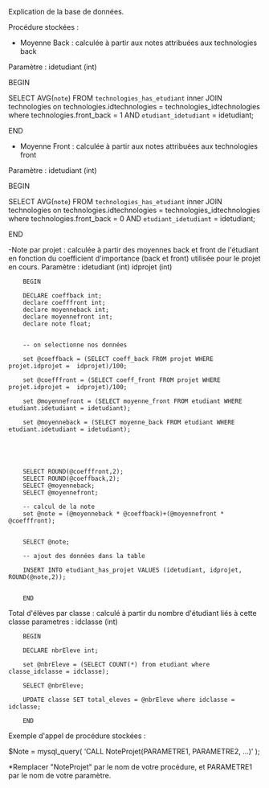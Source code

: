 Explication de la base de données.


Procédure stockées : 

- Moyenne Back : calculée à partir  aux notes attribuées aux technologies back

Paramètre : idetudiant (int)

BEGIN

SELECT AVG(`note`) FROM `technologies_has_etudiant` inner JOIN technologies on technologies.idtechnologies = technologies_idtechnologies where technologies.front_back = 1 AND `etudiant_idetudiant` = idetudiant;

END

- Moyenne Front : calculée à partir  aux notes attribuées aux technologies front

Paramètre : idetudiant (int)

BEGIN

SELECT AVG(`note`) FROM `technologies_has_etudiant` inner JOIN technologies on technologies.idtechnologies = technologies_idtechnologies where technologies.front_back = 0 AND `etudiant_idetudiant` = idetudiant;

END

-Note par projet : calculée à partir des moyennes back et front de l'étudiant en fonction du coefficient d'importance (back et front) utilisée pour le projet en cours.
Paramètre : idetudiant (int)
            idprojet (int)
        
        BEGIN 
        
        DECLARE coeffback int;
        declare coefffront int;
        declare moyenneback int;
        declare moyennefront int;
        declare note float;
        
        
        -- on selectionne nos données
        
        set @coeffback = (SELECT coeff_back FROM projet WHERE projet.idprojet =  idprojet)/100;
        
        set @coefffront = (SELECT coeff_front FROM projet WHERE projet.idprojet =  idprojet)/100;
        
        set @moyennefront = (SELECT moyenne_front FROM etudiant WHERE etudiant.idetudiant = idetudiant);
        
        set @moyenneback = (SELECT moyenne_back FROM etudiant WHERE etudiant.idetudiant = idetudiant);
        
        
        
        
        
        SELECT ROUND(@coefffront,2);
        SELECT ROUND(@coeffback,2);
        SELECT @moyenneback;
        SELECT @moyennefront;
        
        -- calcul de la note 
        set @note = (@moyenneback * @coeffback)+(@moyennefront * @coefffront);
        
        
        SELECT @note;
        
        -- ajout des données dans la table
        
        INSERT INTO etudiant_has_projet VALUES (idetudiant, idprojet, ROUND(@note,2));
        
        
        END

Total d'élèves par classe : calculé à partir du nombre d'étudiant liés à cette classe 
parametres : idclasse (int)

        BEGIN
        
        DECLARE nbrEleve int;
        
        set @nbrEleve = (SELECT COUNT(*) from etudiant where classe_idclasse = idclasse);
        
        SELECT @nbrEleve;
        
        UPDATE classe SET total_eleves = @nbrEleve where idclasse = idclasse;
        
        END
        
        
        
        
Exemple d'appel de procédure stockées :

$Note = mysql_query( ‘CALL NoteProjet(PARAMETRE1, PARAMETRE2, ...)’ );

*Remplacer "NoteProjet" par le nom de votre procédure, et PARAMETRE1 par le nom de votre paramètre.

